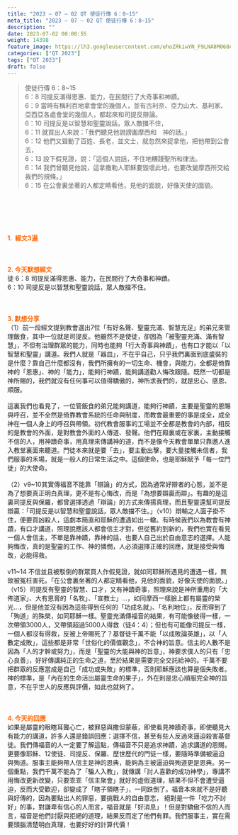 ```yaml
---
title: "2023 – 07 – 02 QT 使徒行傳 6：8~15"
meta_title: "2023 – 07 – 02 QT 使徒行傳 6：8~15"
description: ""
date: 2023-07-02 00:00:55
weight: 14398
feature_image: https://lh3.googleusercontent.com/ehoZRkiwYN_F9LNA8M068AYxt73EavCZno-PD1cJRuf5BbSkQVUWr3gNEbt5kSs28Pb_Elg17kSrtf9ybWvojWoMV6I4tPM3vGRGDq6GkKkPdL2Gut4QAIw4-uykKUAtNiKgQKntvsU=w800
categories: ["QT 2023"]
tags: ["QT 2023"]
draft: false
---
```


<blockquote>使徒行傳 6：8~15<br />
6：8 司提反滿得恩惠、能力，在民間行了大奇事和神蹟。<br />
6：9 當時有稱利百地拿會堂的幾個人，並有古利奈、亞力山大、基利家、亞西亞各處會堂的幾個人，都起來和司提反辯論。<br />
6：10 司提反是以智慧和聖靈說話，眾人敵擋不住，<br />
6：11 就買出人來說：「我們聽見他說謗讟摩西和　神的話。」<br />
6：12 他們又聳動了百姓、長老，並文士，就忽然來捉拿他，把他帶到公會去，<br />
6：13 設下假見證，說：「這個人說話，不住地糟踐聖所和律法。<br />
6：14 我們曾聽見他說，這拿撒勒人耶穌要毀壞此地，也要改變摩西所交給我們的規條。」<br />
6：15 在公會裏坐著的人都定睛看他，見他的面貌，好像天使的面貌。</blockquote><br />
&nbsp;<br />
<br />
&nbsp;<br />
<br />
<span style="color: #ff6600;"><strong>1.  經文3遍</strong></span><br />
<br />
&nbsp;<br />
<br />
<span style="color: #ff6600;"><strong>2. 今天默想經文<br />
</strong></span>徒 6：8 司提反滿得恩惠、能力，在民間行了大奇事和神蹟。<br />
6：10 司提反是以智慧和聖靈說話，眾人敵擋不住。<br />
<br />
&nbsp;<br />
<br />
<strong><span style="color: #ff6600;">3. 默想分享<br />
</span></strong>（1）前一段經文提到教會選出7位「有好名聲、聖靈充滿、智慧充足」的弟兄來管理飯食，其中一位就是司提反。他雖然不是使徒，卻因為「被聖靈充滿、滿有智慧」，不但有治理群眾的能力，同時也能夠「行大奇事與神蹟」，也有口才能以「以智慧和聖靈」講道。我們人就是「器皿」，不在乎自己，只乎我們裏面到底盛裝的是什麼？靠自己什麼都沒有，我們所擁有的一切生命、機會，與能力，全都是倚靠神的「恩惠」、神的「能力」，能夠行神蹟，能夠講道勸人悔改跟隨。既然一切都是神所賜的，我們就沒有任何事可以值得驕傲的，神所求我們的，就是忠心、感恩、順服。<br />
<br />
這裏我們也看見了，一位管飯食的弟兄能夠講道，能夠行神蹟，主要是聖靈的恩賜與呼召，並不全然是倚靠教會系統的任命與制度，而教會最重要的事是成全，成全神在一個人身上的呼召與帶領。初代教會服事的工場並不全都是教會的內部，相反的是教會的外面，是對教會外面的人傳道、發聲。他們在殿裏或在家裏，主動接觸不信的人，用神蹟奇事，用真理來傳講神的道，而不是像今天教會單單只靠邀人進入教堂裏面來聽道。門徒本來就是要「去」，要主動出擊，要大量接觸未信者，我們服事的禾場，就是一般人的日常生活之中。這個使命，也是耶穌賦予「每一位門徒」的大使命。<br />
<br />
（2）v9~10其實傳福音不能靠「辯論」的方式，因為通常好辯者的心態，並不是為了想要真正明白真理，更不是有心悔改，而是「為想要辯贏而辯」。有趣的是這裏司提反與保羅，都曾選擇透過「辯論」的方式來傳揚真理，而且聖靈還幫司提反辯贏：「司提反是以智慧和聖靈說話，眾人敵擋不住。」（v10）辯輸之人面子掛不住，便要買凶殺人，這劇本簡直和耶穌的遭遇如出一轍。有時候我們以為教會有神蹟，有口才講道，照理說應該人都會信主才對，但從舊約到新約，我們也實在看見一個人會信主，不單是靠神蹟，靠神的話，也要人自己出於自由意志的選擇。人能夠悔改，真的是聖靈的工作、神的憐憫，人必須選擇正確的回應，就是接受與悔改，必能得救。<br />
<br />
v11~14 不信並且被駁倒的群眾買人作假見證，就如同耶穌所遇見的遭遇一樣，無故被冤枉害死。「在公會裏坐著的人都定睛看他，見他的面貌，好像天使的面貌。」（v15）司提反有聖靈的智慧、口才，又有神蹟奇事，照理來說是神所重用的「大佈道家」、大有恩膏的「名牧」、「宣教士」…，如同摩西一樣臉上都有屬靈的榮光…，但是他並沒有因為這些得到任何的「功成名就」、「名利地位」，反而得到了「殉道」的殊榮，如同耶穌一樣。聖靈充滿傳福音的結果，有可能像彼得一樣，一次帶領3000人，又帶領超過5000人得救（徒4：4）；但也有可能像司提反一樣，一個人都沒有得救，反被上帝賜死了？基督徒千萬不能「以成敗論英雄」，以「人數定成敗」，這些都是非常「世俗化的價值觀念」，不合神的旨意。信主的人數不是因為「人的才幹或努力」，而是「聖靈的大能與神的旨意」，神要求僕人的只有「忠心良善」，好好傳講純正的生命之道，至於結果是需要完全交託給神的。千萬不要把群眾的反應當成是自己「成功或失敗」的標準，否則耶穌應該也算是個失敗者。神的標準，是「內在的生命活出屬靈生命的果子」，外在則是忠心順服完全神的旨意，不在乎世人的反應與評價，如此也就夠了。<br />
<br />
&nbsp;<br />
<br />
<strong style="font-size: inherit;"><span style="color: #ff6600;">4. 今天的回應<br />
</span></strong>如果是屬靈的眼瞎耳聾心亡，被罪惡與撒但蒙蔽，即使看見神蹟奇事，即使聽見大有能力的講道，許多人還是錯誤回應：選擇不信，甚至有些人反過來逼迫殺害基督徒。我們傳福音的人一定要了解這點，傳福音不只是追求神蹟，追求講道的恩賜，更要像耶穌、12使徒、司提反、保羅、歷世歷代的門徒一樣，要隨時準備被逼迫與殉道。服事主能夠帶人信主是神的恩典，能夠為主被逼迫與殉道更是恩典。另一個重點，我們千萬不能為了「騙人入教」，就傳講「討人喜歡的成功神學」，專講不用悔改更新改變，只要乖乖「信主聚會」就好的虛假道理，結果不但不會遭受逼迫，反而大受歡迎，卻變成了「瞎子領瞎子」，一同跌倒了。福音本來就不是好聽與好傳的，因為要點出人的罪惡，要挑戰人的自由意志， 絕對是一件「吃力不討好」的事，對謙卑有信心的人而言，福音就是「好消息」！但是對驕傲不信的人而言，福音是他們討厭與拒絕的道理，結果反而定了他們有罪。我們服事主，實在需要頭腦清楚明白真理，也要好好的計算代價！<br />
<br />
<audio style="display: none;" controls="controls"></audio><br />
<br />
<audio style="display: none;" controls="controls"></audio><br />
<br />
<audio style="display: none;" controls="controls"></audio><br />
<br />
<audio style="display: none;" controls="controls"></audio><br />
<br />
<audio style="display: none;" controls="controls"></audio>
        